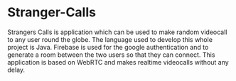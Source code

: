 # Stranger-Calls
Strangers Calls is application which can be used to make random videocall to any user round the globe.
The language used to develop this whole project is Java.
Firebase is used for the google authentication and to generate a room between the two users so that they can connect.
This application is based on WebRTC and makes realtime videocalls without any delay.
